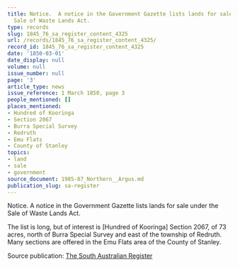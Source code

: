 ```yaml
---
title: Notice.  A notice in the Government Gazette lists lands for sale under the
  Sale of Waste Lands Act.
type: records
slug: 1845_76_sa_register_content_4325
url: /records/1845_76_sa_register_content_4325/
record_id: 1845_76_sa_register_content_4325
date: '1850-03-01'
date_display: null
volume: null
issue_number: null
page: '3'
article_type: news
issue_reference: 1 March 1850, page 3
people_mentioned: []
places_mentioned:
- Hundred of Kooringa
- Section 2067
- Burra Special Survey
- Redruth
- Emu Flats
- County of Stanley
topics:
- land
- sale
- government
source_document: 1985-87_Northern__Argus.md
publication_slug: sa-register
---
```


Notice.  A notice in the Government Gazette lists lands for sale under the Sale of Waste Lands Act.

The list is long, but of interest is [Hundred of Kooringa] Section 2067, of 73 acres, north of Burra Special Survey and east of the township of Redruth.   Many sections are offered in the Emu Flats area of the County of Stanley.

Source publication: [The South Australian Register](/publications/sa-register/)
